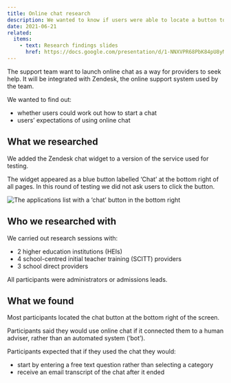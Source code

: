 ```yaml
---
title: Online chat research
description: We wanted to know if users were able to locate a button to start an online chat and what they expected would happen after they clicked it
date: 2021-06-21
related:
  items:
    - text: Research findings slides
      href: https://docs.google.com/presentation/d/1-NNXVPR68PbK84pU8yMmFpOZcRyJDPYdpdw3WNuYMxU/edit#slide=id.p3
---
```


The support team want to launch online chat as a way for providers to seek help. It will be integrated with Zendesk, the online support system used by the team.

We wanted to find out:

- whether users could work out how to start a chat
- users’ expectations of using online chat

## What we researched

We added the Zendesk chat widget to a version of the service used for testing.

The widget appeared as a blue button labelled ‘Chat’ at the bottom right of all pages. In this round of testing we did not ask users to click the button.

![The applications list with a ‘chat’ button in the bottom right](application-list--zendesk-button.png)

## Who we researched with

We carried out research sessions with:

- 2 higher education institutions (HEIs)
- 4 school-centred initial teacher training (SCITT) providers
- 3 school direct providers

All participants were administrators or admissions leads.

## What we found

Most participants located the chat button at the bottom right of the screen.

Participants said they would use online chat if it connected them to a human adviser, rather than an automated system (‘bot’).

Participants expected that if they used the chat they would:

- start by entering a free text question rather than selecting a category
- receive an email transcript of the chat after it ended

